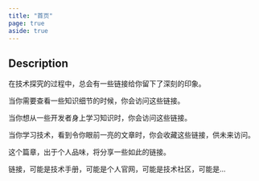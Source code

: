 ```yaml
---
title: "首页"
page: true
aside: true
---
```


## Description

在技术探究的过程中，总会有一些链接给你留下了深刻的印象。

当你需要查看一些知识细节的时候，你会访问这些链接。

当你想从一些开发者身上学习知识时，你会访问这些链接。

当你学习技术，看到令你眼前一亮的文章时，你会收藏这些链接，供未来访问。

这个篇章，出于个人品味，将分享一些如此的链接。

链接，可能是技术手册，可能是个人官网，可能是技术社区，可能是...

<Giscus />
